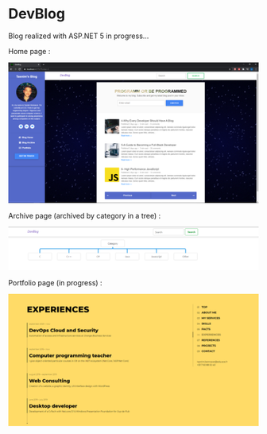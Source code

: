 # DevBlog
Blog realized with ASP.NET 5 in progress...

Home page : 

![Home Page](https://github.com/Scheduler2000/DevBlog/blob/master/wwwroot/assets/Capture.PNG)

Archive page (archived by category in a tree) : 

![Archive Page](https://github.com/Scheduler2000/DevBlog/blob/master/wwwroot/assets/ArchiveCapture.PNG)

Portfolio page (in progress) :

![Portfolio Page](https://github.com/Scheduler2000/DevBlog/blob/master/wwwroot/assets/Portfolio.PNG)
